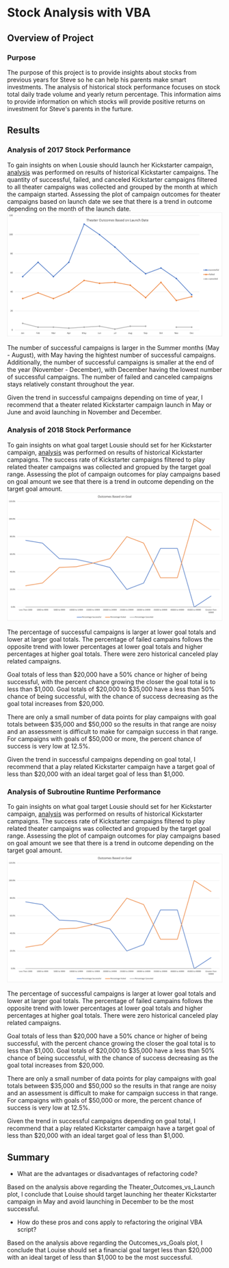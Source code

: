 # Stock Analysis with VBA

## Overview of Project

### Purpose

The purpose of this project is to provide insights about stocks from previous years for Steve so he can help his parents make smart investments. The analysis of historical stock performance focuses on stock total daily trade volume and yearly return percentage. This information aims to provide information on which stocks will provide positive returns on investment for Steve's parents in the furture.

## Results

### Analysis of 2017 Stock Performance

To gain insights on when Lousie should launch her Kickstarter campaign, [analysis](https://github.com/aricciardelli2/UCB-Projects/blob/main/kickstarter-analysis/Kickstarter_Challenge.xlsx) was performed on results of historical Kickstarter campaigns. The quantity of successful, failed, and canceled Kickstarter campaigns filtered to all theater campaigns was collected and grouped by the month at which the campaign started. Assessing the plot of campaign outcomes for theater campaigns based on launch date we see that there is a trend in outcome depending on the month of the launch date. ![](https://github.com/aricciardelli2/UCB-Projects/blob/main/kickstarter-analysis/resources/Theater_Outcomes_vs_Launch.png)

The number of successful campaigns is larger in the Summer months (May - August), with May having the hightest number of successful campaigns. Additionally, the number of successful campaigns is smaller at the end of the year (November - December), with December having the lowest number of successful campaigns. The number of failed and canceled campaigns stays relatively constant throughout the year.

Given the trend in successful campaigns depending on time of year, I recommend that a theater related Kickstarter campaign launch in May or June and avoid launching in November and December.

### Analysis of 2018 Stock Performance

To gain insights on what goal target Lousie should set for her Kickstarter campaign, [analysis](https://github.com/aricciardelli2/UCB-Projects/blob/main/kickstarter-analysis/Kickstarter_Challenge.xlsx) was performed on results of historical Kickstarter campaigns. The success rate of Kickstarter campaigns filtered to play related theater campaigns was collected and gropued by the target goal range. Assessing the plot of campaign outcomes for play campaigns based on goal amount we see that there is a trend in outcome depending on the target goal amount. ![](https://github.com/aricciardelli2/UCB-Projects/blob/main/kickstarter-analysis/resources/Outcomes_vs_Goals.png)

The percentage of successful campaigns is larger at lower goal totals and lower at larger goal totals. The percentage of failed campains follows the opposite trend with lower percentages at lower goal totals and higher percentages at higher goal totals. There were zero historical canceled play related campaigns.

Goal totals of less than $20,000 have a 50% chance or higher of being successful, with the percent chance growing the closer the goal total is to less than $1,000. Goal totals of $20,000 to $35,000 have a less than 50% chance of being successful, with the chance of success decreasing as the goal total increases from $20,000.

There are only a small number of data points for play campaigns with goal totals between $35,000 and $50,000 so the results in that range are noisy and an assessment is difficult to make for campaign success in that range. For campaigns with goals of $50,000 or more, the percent chance of success is very low at 12.5%.

Given the trend in successful campaigns depending on goal total, I recommend that a play related Kickstarter campaign have a target goal of less than $20,000 with an ideal target goal of less than $1,000.

### Analysis of Subroutine Runtime Performance

To gain insights on what goal target Lousie should set for her Kickstarter campaign, [analysis](https://github.com/aricciardelli2/UCB-Projects/blob/main/kickstarter-analysis/Kickstarter_Challenge.xlsx) was performed on results of historical Kickstarter campaigns. The success rate of Kickstarter campaigns filtered to play related theater campaigns was collected and gropued by the target goal range. Assessing the plot of campaign outcomes for play campaigns based on goal amount we see that there is a trend in outcome depending on the target goal amount. ![](https://github.com/aricciardelli2/UCB-Projects/blob/main/kickstarter-analysis/resources/Outcomes_vs_Goals.png)

The percentage of successful campaigns is larger at lower goal totals and lower at larger goal totals. The percentage of failed campains follows the opposite trend with lower percentages at lower goal totals and higher percentages at higher goal totals. There were zero historical canceled play related campaigns.

Goal totals of less than $20,000 have a 50% chance or higher of being successful, with the percent chance growing the closer the goal total is to less than $1,000. Goal totals of $20,000 to $35,000 have a less than 50% chance of being successful, with the chance of success decreasing as the goal total increases from $20,000.

There are only a small number of data points for play campaigns with goal totals between $35,000 and $50,000 so the results in that range are noisy and an assessment is difficult to make for campaign success in that range. For campaigns with goals of $50,000 or more, the percent chance of success is very low at 12.5%.

Given the trend in successful campaigns depending on goal total, I recommend that a play related Kickstarter campaign have a target goal of less than $20,000 with an ideal target goal of less than $1,000.

## Summary

- What are the advantages or disadvantages of refactoring code?

Based on the analysis above regarding the Theater_Outcomes_vs_Launch plot, I conclude that Louise should target launching her theater Kickstarter campaign in May and avoid launching in December to be the most successful.

- How do these pros and cons apply to refactoring the original VBA script?

Based on the analysis above regarding the Outcomes_vs_Goals plot, I conclude that Louise should set a financial goal target less than $20,000 with an ideal target of less than $1,000 to be the most successful.
